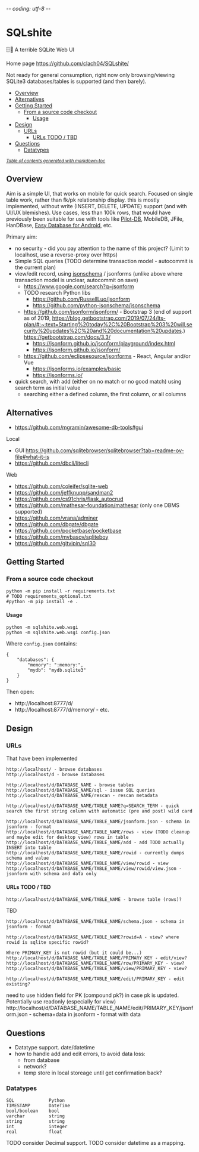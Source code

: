 -*- coding: utf-8 -*-

# SQLshite

🗄💩 A terrible SQLite Web UI

Home page https://github.com/clach04/SQLshite/

Not ready for general consumption, right now only browsing/viewing SQLite3 databases/tables is supported (and then barely).

  * [Overview](#overview)
  * [Alternatives](#alternatives)
  * [Getting Started](#getting-started)
    + [From a source code checkout](#from-a-source-code-checkout)
      - [Usage](#usage)
  * [Design](#design)
    + [URLs](#urls)
      - [URLs TODO / TBD](#urls-todo---tbd)
  * [Questions](#questions)
    + [Datatypes](#datatypes)

<small><i><a href='http://ecotrust-canada.github.io/markdown-toc/'>Table of contents generated with markdown-toc</a></i></small>


## Overview

Aim is a simple UI, that works on mobile for quick search.
Focused on single table work, rather than fk/pk relationship display. this is mostly implemented, without write (INSERT, DELETE, UPDATE) support (and with UI/UX blemishes). Use cases, less than 100k rows, that would have previously been suitable for use with tools like [Pilot-DB](https://pilot-db.sourceforge.net/), MobileDB, JFile, HanDBase, [Easy Database for Android](https://play.google.com/store/apps/details?id=com.dsiastur.easy_database), etc.

Primary aim:

  * no security - did you pay attention to the name of this project? (Limit to localhost, use a reverse-proxy over https)
  * Simple SQL queries (TODO determine transaction model - autocommit is the current plan)
  * view/edit record, using [jsonschema](https://json-schema.org/) / jsonforms (unlike above where transaction model is unclear, autocommit on save)
	  * https://www.google.com/search?q=jsonform
	  * TODO research Python libs
          * https://github.com/RussellLuo/jsonform
          * https://github.com/python-jsonschema/jsonschema
	  * https://github.com/jsonform/jsonform/ -  Bootstrap 3 (end of support as of 2019, https://blog.getbootstrap.com/2019/07/24/lts-plan/#:~:text=Starting%20today%2C%20Bootstrap%203%20will,security%20updates%2C%20and%20documentation%20updates.) https://getbootstrap.com/docs/3.3/
		* https://jsonform.github.io/jsonform/playground/index.html
		* https://jsonform.github.io/jsonform/
	  * https://github.com/eclipsesource/jsonforms - React, Angular and/or Vue
		* https://jsonforms.io/examples/basic
		* https://jsonforms.io/
  * quick search, with add (either on no match or no good match) using search term as initial value
	  * searching either a defined column, the first column, or all columns

## Alternatives

  * https://github.com/mgramin/awesome-db-tools#gui

Local

  * GUI https://github.com/sqlitebrowser/sqlitebrowser?tab=readme-ov-file#what-it-is
  * https://github.com/dbcli/litecli

Web

  * https://github.com/coleifer/sqlite-web
  * https://github.com/jeffknupp/sandman2
  * https://github.com/cs91chris/flask_autocrud
  * https://github.com/mathesar-foundation/mathesar (only one DBMS supported)
  * https://github.com/vrana/adminer
  * https://github.com/dbgate/dbgate
  * https://github.com/pocketbase/pocketbase
  * https://github.com/mvbasov/sqliteboy
  * https://github.com/gitvipin/sql30

## Getting Started

### From a source code checkout

    python -m pip install -r requirements.txt
    # TODO requirements_optional.txt
    #python -m pip install -e .

#### Usage

	python -m sqlshite.web.wsgi
	python -m sqlshite.web.wsgi config.json

Where `config.json` contains:

	{
		"databases": {
			"memory": ":memory:",
			"mydb": "mydb.sqlite3"
		}
	}

Then open:

  * http://localhost:8777/d/
  * http://localhost:8777/d/memory/ - etc.


## Design

### URLs

That have been implemented

	http://localhost/ - browse databases
	http://localhost/d - browse databases

	http://localhost/d/DATABASE_NAME - browse tables
	http://localhost/d/DATABASE_NAME/sql - issue SQL queries
	http://localhost/d/DATABASE_NAME/rescan - rescan metadata

	http://localhost/d/DATABASE_NAME/TABLE_NAME?q=SEARCH_TERM - quick search the first string column with automatic (pre and post) wild card

	http://localhost/d/DATABASE_NAME/TABLE_NAME/jsonform.json - schema in jsonform - format
	http://localhost/d/DATABASE_NAME/TABLE_NAME/rows - view (TODO cleanup and maybe edit for desktop view) rows in table
	http://localhost/d/DATABASE_NAME/TABLE_NAME/add - add TODO actually INSERT into table
	http://localhost/d/DATABASE_NAME/TABLE_NAME/rowid - currently dumps schema and value
	http://localhost/d/DATABASE_NAME/TABLE_NAME/view/rowid - view
	http://localhost/d/DATABASE_NAME/TABLE_NAME/view/rowid/view.json - jsonform with schema and data only

#### URLs TODO / TBD

	http://localhost/d/DATABASE_NAME/TABLE_NAME - browse table (rows)?

TBD

	http://localhost/d/DATABASE_NAME/TABLE_NAME/schema.json - schema in jsonform - format

	http://localhost/d/DATABASE_NAME/TABLE_NAME?rowid=A - view? where rowid is sqlite specific rowid?

    Where PRIMARY_KEY is not rowid (but it could be...)
	http://localhost/d/DATABASE_NAME/TABLE_NAME/PRIMARY_KEY - edit/view?
	http://localhost/d/DATABASE_NAME/TABLE_NAME/row/PRIMARY_KEY - view?
	http://localhost/d/DATABASE_NAME/TABLE_NAME/view/PRIMARY_KEY - view?

	http://localhost/d/DATABASE_NAME/TABLE_NAME/edit/PRIMARY_KEY - edit existing?
 need to use hidden field for PK (compound pk?) in case pk is updated. Potentially use readonly (especially for view)
	http://localhost/d/DATABASE_NAME/TABLE_NAME/edit/PRIMARY_KEY/jsonform.json - schema+data in jsonform - format with data


## Questions

  * Datatype support. date/datetime
  * how to handle add and edit errors, to avoid data loss:
      * from database
      * network?
      * temp store in local storeage until get confirmation back?

### Datatypes

    SQL             Python
    TIMESTAMP       DateTime
    bool/boolean    bool
    varchar         string
    string          string
    int             integer
    real            float

TODO consider Decimal support.
TODO consider datetime as a mapping.
